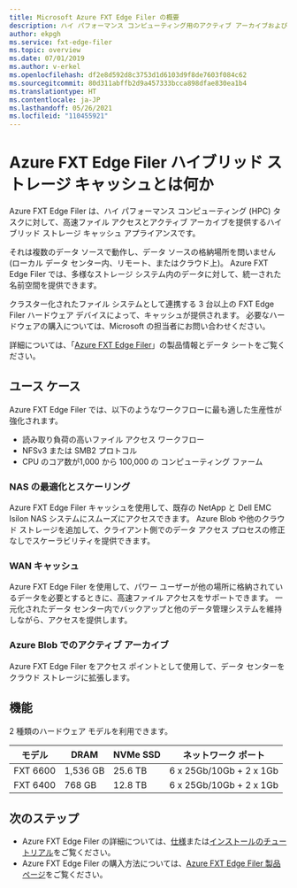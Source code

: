 ```yaml
---
title: Microsoft Azure FXT Edge Filer の概要
description: ハイ パフォーマンス コンピューティング用のアクティブ アーカイブおよびファイル アクセラレーター ソリューションである、Azure FXT Edge Filer ハイブリッド ストレージ キャッシュについて説明します
author: ekpgh
ms.service: fxt-edge-filer
ms.topic: overview
ms.date: 07/01/2019
ms.author: v-erkel
ms.openlocfilehash: df2e8d592d8c3753d1d6103d9f8de7603f084c62
ms.sourcegitcommit: 80d311abffb2d9a457333bcca898dfae830ea1b4
ms.translationtype: HT
ms.contentlocale: ja-JP
ms.lasthandoff: 05/26/2021
ms.locfileid: "110455921"
---
```

# <a name="what-is-azure-fxt-edge-filer-hybrid-storage-cache"></a>Azure FXT Edge Filer ハイブリッド ストレージ キャッシュとは何か

Azure FXT Edge Filer は、ハイ パフォーマンス コンピューティング (HPC) タスクに対して、高速ファイル アクセスとアクティブ アーカイブを提供するハイブリッド ストレージ キャッシュ アプライアンスです。

それは複数のデータ ソースで動作し、データ ソースの格納場所を問いません (ローカル データ センター内、リモート、またはクラウド上)。 Azure FXT Edge Filer では、多様なストレージ システム内のデータに対して、統一された名前空間を提供できます。

クラスター化されたファイル システムとして連携する 3 台以上の FXT Edge Filer ハードウェア デバイスによって、キャッシュが提供されます。 必要なハードウェアの購入については、Microsoft の担当者にお問い合わせください。

詳細については、「[Azure FXT Edge Filer](https://azure.microsoft.com/services/fxt-edge-filer/)」の製品情報とデータ シートをご覧ください。

## <a name="use-cases"></a>ユース ケース

Azure FXT Edge Filer では、以下のようなワークフローに最も適した生産性が強化されます。

* 読み取り負荷の高いファイル アクセス ワークフロー
* NFSv3 または SMB2 プロトコル
* CPU のコア数が1,000 から 100,000 の コンピューティング ファーム

### <a name="nas-optimization-and-scaling"></a>NAS の最適化とスケーリング

Azure FXT Edge Filer キャッシュを使用して、既存の NetApp と Dell EMC Isilon NAS システムにスムーズにアクセスできます。 Azure Blob や他のクラウド ストレージを追加して、クライアント側でのデータ アクセス プロセスの修正なしでスケーラビリティを提供できます。

### <a name="wan-caching"></a>WAN キャッシュ

Azure FXT Edge Filer を使用して、パワー ユーザーが他の場所に格納されているデータを必要とするときに、高速ファイル アクセスをサポートできます。 一元化されたデータ センター内でバックアップと他のデータ管理システムを維持しながら、アクセスを提供します。

### <a name="active-archive-in-azure-blob"></a>Azure Blob でのアクティブ アーカイブ

Azure FXT Edge Filer をアクセス ポイントとして使用して、データ センターをクラウド ストレージに拡張します。

## <a name="features"></a>機能

2 種類のハードウェア モデルを利用できます。

| モデル | DRAM | NVMe SSD | ネットワーク ポート |
|-------|------|----------|---------------|
| FXT 6600 | 1,536 GB | 25.6 TB | 6 x 25Gb/10Gb + 2 x 1Gb |
| FXT 6400 | 768 GB | 12.8 TB | 6 x 25Gb/10Gb + 2 x 1Gb |

## <a name="next-steps"></a>次のステップ

* Azure FXT Edge Filer の詳細については、[仕様](fxt-specs.md)または[インストールのチュートリアル](fxt-install.md)をご覧ください。
* Azure FXT Edge Filer の購入方法については、[Azure FXT Edge Filer 製品ページ](https://azure.microsoft.com/services/fxt-edge-filer/)をご覧ください。
